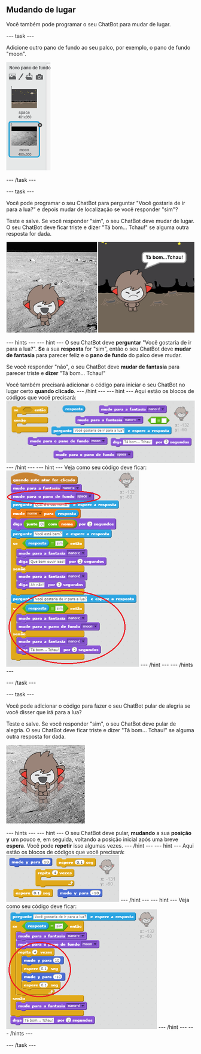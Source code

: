## Mudando de lugar

Você também pode programar o seu ChatBot para mudar de lugar.

--- task ---

Adicione outro pano de fundo ao seu palco, por exemplo, o pano de fundo "moon".

![Adding a 'moon' backdrop](images/chatbot-moon.png)

--- /task ---

--- task ---

Você pode programar o seu ChatBot para perguntar "Você gostaria de ir para a lua?" e depois mudar de localização se você responder "sim"?

Teste e salve. Se você responder "sim", o seu ChatBot deve mudar de lugar. O seu ChatBot deve ficar triste e dizer "Tá bom​​... Tchau!" se alguma outra resposta for dada.

![Testing a changing backdrop](images/chatbot-backdrop-test.png)

--- hints --- --- hint --- O seu ChatBot deve **perguntar** "Você gostaria de ir para a lua?". **Se** a sua **resposta** for "sim", então o seu ChatBot deve **mudar de fantasia** para parecer feliz e o **pano de fundo** do palco deve mudar.

Se você responder "não", o seu ChatBot deve **mudar de fantasia** para parecer triste e **dizer** "Tá bom... Tchau!"

Você também precisará adicionar o código para iniciar o seu ChatBot no lugar certo **quando clicado**. --- /hint --- --- hint --- Aqui estão os blocos de códigos que você precisará: ![Blocks for changing the backdrop](images/chatbot-backdrop-blocks.png) --- /hint --- --- hint --- Veja como seu código deve ficar: ![Code for changing the backdrop](images/chatbot-backdrop-code.png) --- /hint --- --- /hints ---

--- /task ---

--- task ---

Você pode adicionar o código para fazer o seu ChatBot pular de alegria se você disser que irá para a lua?

Teste e salve. Se você responder "sim", o seu ChatBot deve pular de alegria. O seu ChatBot deve ficar triste e dizer "Tá bom​​... Tchau!" se alguma outra resposta for dada.

![Testing a jumping ChatBot](images/chatbot-jump-test.png)

--- hints --- --- hint --- O seu ChatBot deve pular, **mudando** a sua **posição y** um pouco e, em seguida, voltando a posição inicial após uma breve **espera**. Você pode **repetir** isso algumas vezes. --- /hint --- --- hint --- Aqui estão os blocos de códigos que você precisará: ![Blocks for a jumping ChatBot](images/chatbot-jump-blocks.png) --- /hint --- --- hint --- Veja como seu código deve ficar: ![Code for a jumping ChatBot](images/chatbot-jump-code.png) --- /hint --- --- /hints ---

--- /task ---